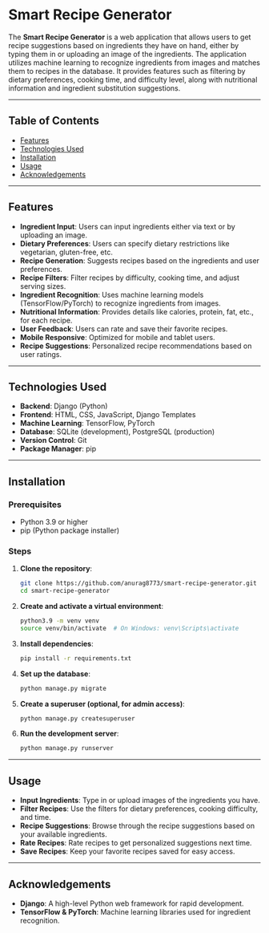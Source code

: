 # Smart Recipe Generator

The **Smart Recipe Generator** is a web application that allows users to get recipe suggestions based on ingredients they have on hand, either by typing them in or uploading an image of the ingredients. The application utilizes machine learning to recognize ingredients from images and matches them to recipes in the database. It provides features such as filtering by dietary preferences, cooking time, and difficulty level, along with nutritional information and ingredient substitution suggestions.

---

## Table of Contents
- [Features](#features)
- [Technologies Used](#technologies-used)
- [Installation](#installation)
- [Usage](#usage)
- [Acknowledgements](#acknowledgements)

---

## Features

- **Ingredient Input**: Users can input ingredients either via text or by uploading an image.
- **Dietary Preferences**: Users can specify dietary restrictions like vegetarian, gluten-free, etc.
- **Recipe Generation**: Suggests recipes based on the ingredients and user preferences.
- **Recipe Filters**: Filter recipes by difficulty, cooking time, and adjust serving sizes.
- **Ingredient Recognition**: Uses machine learning models (TensorFlow/PyTorch) to recognize ingredients from images.
- **Nutritional Information**: Provides details like calories, protein, fat, etc., for each recipe.
- **User Feedback**: Users can rate and save their favorite recipes.
- **Mobile Responsive**: Optimized for mobile and tablet users.
- **Recipe Suggestions**: Personalized recipe recommendations based on user ratings.

---

## Technologies Used

- **Backend**: Django (Python)
- **Frontend**: HTML, CSS, JavaScript, Django Templates
- **Machine Learning**: TensorFlow, PyTorch
- **Database**: SQLite (development), PostgreSQL (production)
- **Version Control**: Git
- **Package Manager**: pip

---

## Installation

### Prerequisites

- Python 3.9 or higher
- pip (Python package installer)

### Steps

1. **Clone the repository**:
   ```bash
   git clone https://github.com/anurag8773/smart-recipe-generator.git
   cd smart-recipe-generator
   ```
2. **Create and activate a virtual environment**:
   ```bash
   python3.9 -m venv venv
   source venv/bin/activate  # On Windows: venv\Scripts\activate
   ```
3. **Install dependencies**:
   ```bash
   pip install -r requirements.txt
   ```
4. **Set up the database**:
   ```bash
   python manage.py migrate
   ```
5. **Create a superuser (optional, for admin access)**:
   ```bash
   python manage.py createsuperuser
   ```
6. **Run the development server**:
   ```bash
   python manage.py runserver
   ```
---
## Usage
- **Input Ingredients**: Type in or upload images of the ingredients you have.
- **Filter Recipes**: Use the filters for dietary preferences, cooking difficulty, and time.
- **Recipe Suggestions**: Browse through the recipe suggestions based on your available         ingredients.
- **Rate Recipes**: Rate recipes to get personalized suggestions next time.
- **Save Recipes**: Keep your favorite recipes saved for easy access.
---
## Acknowledgements
- **Django**: A high-level Python web framework for rapid development.
- **TensorFlow & PyTorch**: Machine learning libraries used for ingredient recognition.

